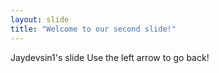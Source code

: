 ```yaml
---
layout: slide
title: "Welcome to our second slide!"
---
```

Jaydevsin1's slide 
Use the left arrow to go back!